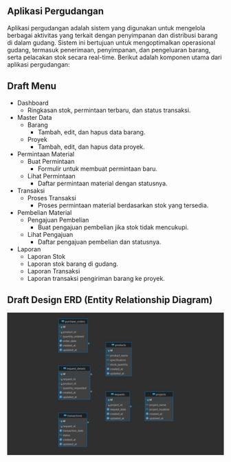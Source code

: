 ## Aplikasi Pergudangan

Aplikasi pergudangan adalah sistem yang digunakan untuk mengelola berbagai aktivitas yang terkait dengan penyimpanan dan distribusi barang di dalam gudang. Sistem ini bertujuan untuk mengoptimalkan operasional gudang, termasuk penerimaan, penyimpanan, dan pengeluaran barang, serta pelacakan stok secara real-time. Berikut adalah komponen utama dari aplikasi pergudangan:


## Draft Menu
- Dashboard
    - Ringkasan stok, permintaan terbaru, dan status transaksi.
- Master Data
    - Barang
        - Tambah, edit, dan hapus data barang.
    - Proyek
        - Tambah, edit, dan hapus data proyek.
- Permintaan Material
    - Buat Permintaan
        - Formulir untuk membuat permintaan baru.
    - Lihat Permintaan
        - Daftar permintaan material dengan statusnya.
- Transaksi
    - Proses Transaksi
        - Proses permintaan material berdasarkan stok yang tersedia.
- Pembelian Material
    - Pengajuan Pembelian
        - Buat pengajuan pembelian jika stok tidak mencukupi.
    - Lihat Pengajuan
        - Daftar pengajuan pembelian dan statusnya.
- Laporan
    - Laporan Stok
    - Laporan stok barang di gudang.
    - Laporan Transaksi
    - Laporan transaksi pengiriman barang ke proyek.

## Draft Design ERD (Entity Relationship Diagram)
![ALT TEXT](https://github.com/alkhamil/pergudangan_api/blob/main/public/images/erd.jpeg?raw=true)

